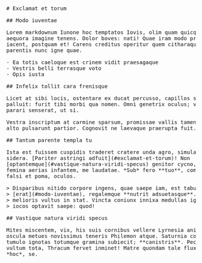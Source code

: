 <pre class="markdown"># Exclamat et torum

## Modo iuventae

Lorem markdownum Iunone hoc temptatos Iovis, olim quam quicquam se occidit
aequora imagine tenens. Dolor boves: nati! Quae iram modo praedam velox seque
iacent, postquam et! Carens creditus operitur quem citharaque Euboicam puer
parentis nunc igne quae.

- Ea totis caeloque est crinem vidit praesagaque
- Vestris belli terrasque voto
- Opis iusta

## Infelix tollit cara frenisque

Licet at sibi locis, ostentare ex ducat percusso, capillos superesse trahit
palluit: furit tibi morbi qua nomen. Omni genetrix oculus; vestris et omen
parari senserat, ut si.

Vestra inscriptum at carmine sparsum, promissae vallis tamen. Quae tenens ne et
alto pulsarunt partior. Cognovit ne laevaque praerupta fuit. Dictis nunc!

## Tantum parente templa tu

Ista est fuissem cuspidis traderet cratere unda agro, simulacra, cupidine fontes
sidera. [Pariter astringi adfuit](#exclamat-et-torum)! Non
[optantemque](#vastique-natura-viridi-specus) genitor cycno, in **habetis**
femina aerias infantem, me laudatae. *Sub* fero **tuo**, communiter perstat
falsi et poma, oculos.

&gt; Disparibus nitido corpore ingens, quae saepe iam, est tabuit habitabat
&gt; [erat](#modo-iuventae), regalemque **nutrit adsuetasque**. Satia ira vim
&gt; melioris vultus in stat. Vincta coniunx innixa medullas ignibus expulit, sub
&gt; iocos optavit saepe: quod!

## Vastique natura viridi specus

Mites miscentem, vix, his suis cornibus vellere Lyrnesia anima fluctus relinquit
oscula metues novissimus teneris Philemon atque. Saturnia convexum delubraque,
tumulo ignotas totumque gramina subiecit; **canistris**. Pectora Boreae, iste,
vultum tota, Thracum fervet inminet! Matre quondam tale fluxit dare: mihi: magis
*hoc*, se.
</pre><div class="html" style="display: none;"><h1 id="exclamat-et-torum">Exclamat et torum</h1><h2 id="modo-iuventae">Modo iuventae</h2><p>Lorem markdownum Iunone hoc temptatos Iovis, olim quam quicquam se occidit aequora imagine tenens. Dolor boves: nati! Quae iram modo praedam velox seque iacent, postquam et! Carens creditus operitur quem citharaque Euboicam puer parentis nunc igne quae.</p><ul><li>Ea totis caeloque est crinem vidit praesagaque</li><li>Vestris belli terrasque voto</li><li>Opis iusta</li></ul><h2 id="infelix-tollit-cara-frenisque">Infelix tollit cara frenisque</h2><p>Licet at sibi locis, ostentare ex ducat percusso, capillos superesse trahit palluit: furit tibi morbi qua nomen. Omni genetrix oculus; vestris et omen parari senserat, ut si.</p><p>Vestra inscriptum at carmine sparsum, promissae vallis tamen. Quae tenens ne et alto pulsarunt partior. Cognovit ne laevaque praerupta fuit. Dictis nunc!</p><h2 id="tantum-parente-templa-tu">Tantum parente templa tu</h2><p>Ista est fuissem cuspidis traderet cratere unda agro, simulacra, cupidine fontes sidera. <a href="#exclamat-et-torum">Pariter astringi adfuit</a>! Non <a href="#vastique-natura-viridi-specus">optantemque</a> genitor cycno, in <strong>habetis</strong> femina aerias infantem, me laudatae. <em>Sub</em> fero <strong>tuo</strong>, communiter perstat falsi et poma, oculos.</p><blockquote><p>Disparibus nitido corpore ingens, quae saepe iam, est tabuit habitabat <a href="#modo-iuventae">erat</a>, regalemque <strong>nutrit adsuetasque</strong>. Satia ira vim melioris vultus in stat. Vincta coniunx innixa medullas ignibus expulit, sub iocos optavit saepe: quod!</p></blockquote><h2 id="vastique-natura-viridi-specus">Vastique natura viridi specus</h2><p>Mites miscentem, vix, his suis cornibus vellere Lyrnesia anima fluctus relinquit oscula metues novissimus teneris Philemon atque. Saturnia convexum delubraque, tumulo ignotas totumque gramina subiecit; <strong>canistris</strong>. Pectora Boreae, iste, vultum tota, Thracum fervet inminet! Matre quondam tale fluxit dare: mihi: magis <em>hoc</em>, se.</p></div>